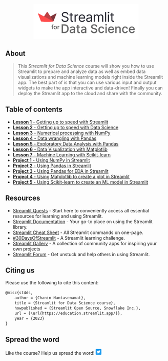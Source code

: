<p align="center">
  <img src="./img/logo.png" width="65%">
</p>

## About
> This *Streamlit for Data Science* course will show you how to use Streamlit to prepare and analyze data as well as embed data visualizations and machine learning models right inside the Streamlit app. The best part of is that you can use various input and output widgets to make the app interactive and data-driven! Finally you can deploy the Streamlit app to the cloud and share with the community.

## Table of contents
- [**Lesson 1** - Getting up to speed with Streamlit](./content/Lesson-1.md)
- [**Lesson 2** - Getting up to speed with Data Science](./content/Lesson-2.md)
- [**Lesson 3** - Numerical processing with NumPy](./content/Lesson-3.md)
- [**Lesson 4** - Data wrangling with Pandas](./content/Lesson-4.md)
- [**Lesson 5** - Exploratory Data Analysis with Pandas](./content/Lesson-5.md)
- [**Lesson 6** - Data Visualization with Matplotlib](./content/Lesson-6.md)
- [**Lesson 7** - Machine Learning with Scikit-learn](./content/Lesson-7.md)
- [**Project 1** - Using NumPy in Streamlit](./content/Project-1.md)
- [**Project 2** - Using Pandas in Streamlit](./content/Project-2.md)
- [**Project 3** - Using Pandas for EDA in Streamlit](./content/Project-3.md)
- [**Project 4** - Using Matplotlib to create a plot in Streamlit](./content/Project-4.md)
- [**Project 5** - Using Scikit-learn to create an ML model in Streamlit](./content/Project-5.md)

## Resources
- [Streamlit Quests](https://blog.streamlit.io/streamlit-quests-getting-started-with-streamlit/) - Start here to conveniently access all essential resources for learning and using Streamlit.
- [Streamlit Documentation](https://docs.streamlit.io/) - Your go-to place on using the Streamlit library.
- [Streamlit Cheat Sheet](https://docs.streamlit.io/library/cheatsheet) - All Streamlit commands on one-page.
- [#30DaysOfStreamlit](https://30days.streamlit.app/) - A Streamlit learning challenge.
- [Streamlit Gallery](https://streamlit.io/gallery) - A collection of community apps for inspiring your own projects
- [Streamlit Forum](https://discuss.streamlit.io/) - Get unstuck and help others in using Streamlit.

## Citing us
Please use the following to cite this content:
```
@misc{st4ds,
    author = {Chanin Nantasenamat},
    title = {Streamlit for Data Science course},
    howpublished = {Streamlit Open Source, Snowflake Inc.},
    url = {\url{https://education.streamlit.app/}},
    year = {2023}
}
```

## Spread the word
Like the course? Help us spread the word!  <a href ="https://ctt.ac/y035b">
    <img src="img/Twitter social icons - rounded square - blue.png" width="18">
  </a>
